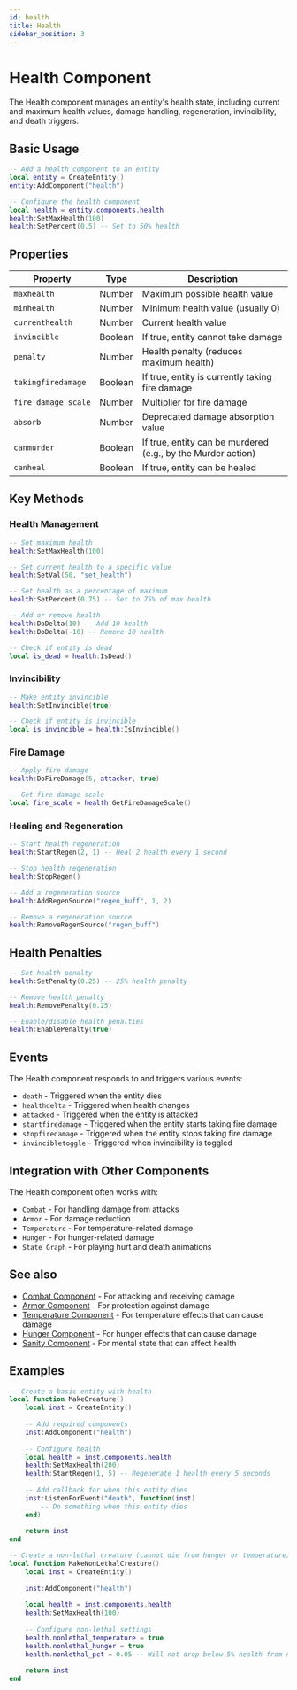 ```yaml
---
id: health
title: Health
sidebar_position: 3
---
```


# Health Component

The Health component manages an entity's health state, including current and maximum health values, damage handling, regeneration, invincibility, and death triggers.

## Basic Usage

```lua
-- Add a health component to an entity
local entity = CreateEntity()
entity:AddComponent("health")

-- Configure the health component
local health = entity.components.health
health:SetMaxHealth(100)
health:SetPercent(0.5) -- Set to 50% health
```

## Properties

| Property | Type | Description |
|----------|------|-------------|
| `maxhealth` | Number | Maximum possible health value |
| `minhealth` | Number | Minimum health value (usually 0) |
| `currenthealth` | Number | Current health value |
| `invincible` | Boolean | If true, entity cannot take damage |
| `penalty` | Number | Health penalty (reduces maximum health) |
| `takingfiredamage` | Boolean | If true, entity is currently taking fire damage |
| `fire_damage_scale` | Number | Multiplier for fire damage |
| `absorb` | Number | Deprecated damage absorption value |
| `canmurder` | Boolean | If true, entity can be murdered (e.g., by the Murder action) |
| `canheal` | Boolean | If true, entity can be healed |

## Key Methods

### Health Management

```lua
-- Set maximum health
health:SetMaxHealth(100)

-- Set current health to a specific value
health:SetVal(50, "set_health")

-- Set health as a percentage of maximum
health:SetPercent(0.75) -- Set to 75% of max health

-- Add or remove health
health:DoDelta(10) -- Add 10 health
health:DoDelta(-10) -- Remove 10 health

-- Check if entity is dead
local is_dead = health:IsDead()
```

### Invincibility

```lua
-- Make entity invincible
health:SetInvincible(true)

-- Check if entity is invincible
local is_invincible = health:IsInvincible()
```

### Fire Damage

```lua
-- Apply fire damage
health:DoFireDamage(5, attacker, true)

-- Get fire damage scale
local fire_scale = health:GetFireDamageScale()
```

### Healing and Regeneration

```lua
-- Start health regeneration
health:StartRegen(2, 1) -- Heal 2 health every 1 second

-- Stop health regeneration
health:StopRegen()

-- Add a regeneration source
health:AddRegenSource("regen_buff", 1, 2)

-- Remove a regeneration source
health:RemoveRegenSource("regen_buff")
```

## Health Penalties

```lua
-- Set health penalty
health:SetPenalty(0.25) -- 25% health penalty

-- Remove health penalty
health:RemovePenalty(0.25)

-- Enable/disable health penalties
health:EnablePenalty(true)
```

## Events

The Health component responds to and triggers various events:

- `death` - Triggered when the entity dies
- `healthdelta` - Triggered when health changes
- `attacked` - Triggered when the entity is attacked
- `startfiredamage` - Triggered when the entity starts taking fire damage
- `stopfiredamage` - Triggered when the entity stops taking fire damage
- `invincibletoggle` - Triggered when invincibility is toggled

## Integration with Other Components

The Health component often works with:

- `Combat` - For handling damage from attacks
- `Armor` - For damage reduction
- `Temperature` - For temperature-related damage
- `Hunger` - For hunger-related damage
- `State Graph` - For playing hurt and death animations

## See also

- [Combat Component](combat.md) - For attacking and receiving damage
- [Armor Component](armor.md) - For protection against damage
- [Temperature Component](temperature.md) - For temperature effects that can cause damage
- [Hunger Component](hunger.md) - For hunger effects that can cause damage
- [Sanity Component](sanity.md) - For mental state that can affect health

## Examples

```lua
-- Create a basic entity with health
local function MakeCreature()
    local inst = CreateEntity()
    
    -- Add required components
    inst:AddComponent("health")
    
    -- Configure health
    local health = inst.components.health
    health:SetMaxHealth(200)
    health:StartRegen(1, 5) -- Regenerate 1 health every 5 seconds
    
    -- Add callback for when this entity dies
    inst:ListenForEvent("death", function(inst)
        -- Do something when this entity dies
    end)
    
    return inst
end

-- Create a non-lethal creature (cannot die from hunger or temperature)
local function MakeNonLethalCreature()
    local inst = CreateEntity()
    
    inst:AddComponent("health")
    
    local health = inst.components.health
    health:SetMaxHealth(100)
    
    -- Configure non-lethal settings
    health.nonlethal_temperature = true
    health.nonlethal_hunger = true
    health.nonlethal_pct = 0.05 -- Will not drop below 5% health from non-lethal sources
    
    return inst
end
``` 